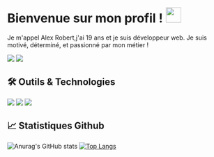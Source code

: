 # Bienvenue sur mon profil ! <img src="https://github.com/MartinHeinz/MartinHeinz/blob/master/wave.gif" width="35"/>
<p>Je m'appel Alex Robert,j'ai 19 ans et je suis développeur web. Je suis motivé, déterminé, et passionné par mon métier !</p>

[![](https://img.shields.io/badge/LinkedIn-informational?style=for-the-badge&logo=linkedin&logoColor=white&color=0e76a8)](https://www.linkedin.com/in/alex-robert-9551171a7/)
[![](https://img.shields.io/badge/alexrobert.fr-informational?style=for-the-badge&logo=html5&logoColor=white&color=bc2b57)](https://alexrobert.fr)

## 🛠 Outils & Technologies
![](https://img.shields.io/badge/rust-%23000000.svg?style=flat&logo=rust&logoColor=white)
![](https://img.shields.io/badge/VIM-%2311AB00.svg?style=flat&logo=vim&logoColor=white)
![](https://img.shields.io/badge/c-%2300599C.svg?style=flat&logo=c&logoColor=white)

## 📈 Statistiques Github
![Anurag's GitHub stats](https://github-readme-stats.vercel.app/api?username=alex-robert-fr&show_icons=true&theme=radical)
[![Top Langs](https://github-readme-stats.vercel.app/api/top-langs/?username=alex-robert-fr&layout=compact&theme=radical)](https://github.com/anuraghazra/github-readme-stats)
